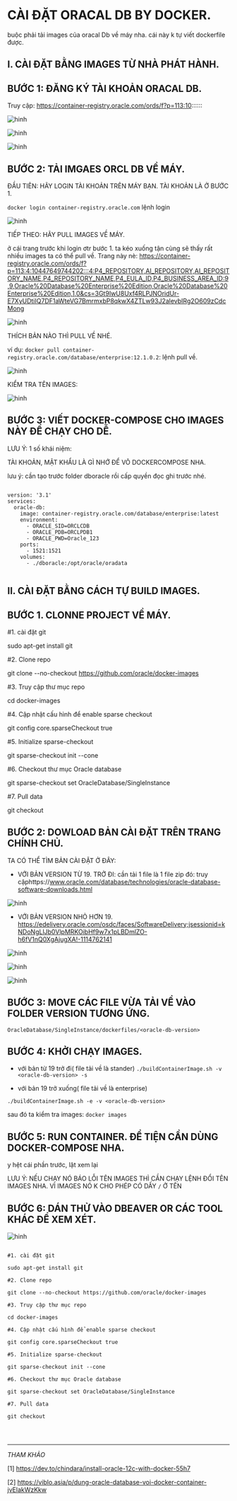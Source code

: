 #   CÀI ĐẶT ORACAL DB BY DOCKER.

buộc phải tải images của oracal Db về máy nha. cái này k tự viết dockerfile được.


## I. CÀI ĐẶT BẰNG IMAGES TỪ NHÀ PHÁT HÀNH.

## BƯỚC 1: ĐĂNG KÝ TÀI KHOẢN ORACAL DB.

Truy cập: https://container-registry.oracle.com/ords/f?p=113:10::::::

![hinh ](../images/1.png)

![hinh ](../images/2.png)

![hinh ](../images/3.png)


## BƯỚC 2: TẢI IMGAES ORCL DB VỀ MÁY.

ĐẦU TIÊN: HÃY LOGIN TÀI KHOẢN TRÊN MÁY BẠN. TÀI KHOẢN LÀ Ở BƯỚC 1.

`docker login container-registry.oracle.com` lệnh login 

![hinh ](../images/4.png)


TIẾP THEO: HÃY PULL IMAGES VỀ MÁY.

ở cái trang trước khi login ơtr bước 1. ta kéo xuống tận cùng sẽ thấy rất nhiều images ta có thể pull về. Trang này nè: 
https://container-registry.oracle.com/ords/f?p=113:4:10447649744202:::4:P4_REPOSITORY,AI_REPOSITORY,AI_REPOSITORY_NAME,P4_REPOSITORY_NAME,P4_EULA_ID,P4_BUSINESS_AREA_ID:9,9,Oracle%20Database%20Enterprise%20Edition,Oracle%20Database%20Enterprise%20Edition,1,0&cs=3Gt9IwU8Uxf4RLPJNOridUr-E7XyUDtiIQ7DF1aWteVG7BmrmxbP8qkwX4ZTLw93J2alevbIRg2O609zCdcMong

![hinh ](../images/5.png)


THÍCH BẢN NÀO THÌ PULL VỀ NHÉ. 

ví dụ: `docker pull container-registry.oracle.com/database/enterprise:12.1.0.2`: lệnh pull về.


![hinh ](../images/6.png)



KIỂM TRA TÊN IMAGES:

![hinh ](../images/7.png)





## BƯỚC 3: VIẾT DOCKER-COMPOSE CHO IMAGES NÀY ĐỂ CHẠY CHO DỄ.


LƯU Ý:  1 số khái niệm:


TÀI KHOẢN, MẬT KHẨU LÀ GÌ NHỚ ĐỂ VÔ DOCKERCOMPOSE NHA. 







lưu ý: cần tạo trước folder dboracle rồi cấp quyền đọc ghi trước nhé.

```

version: '3.1'
services:
  oracle-db:
    image: container-registry.oracle.com/database/enterprise:latest
    environment:
      - ORACLE_SID=ORCLCDB
      - ORACLE_PDB=ORCLPDB1
      - ORACLE_PWD=Oracle_123
    ports:
      - 1521:1521
    volumes:
      - ./dboracle:/opt/oracle/oradata


```



## II. CÀI ĐẶT BẰNG CÁCH TỰ BUILD IMAGES.

## BƯỚC 1. CLONNE PROJECT VỀ MÁY.

#1. cài đặt git

sudo apt-get install git

#2. Clone repo

git clone --no-checkout https://github.com/oracle/docker-images

#3. Truy cập thư mục repo

cd docker-images

#4. Cập nhật cấu hình để enable sparse checkout

git config core.sparseCheckout true

#5. Initialize sparse-checkout

git sparse-checkout init --cone

#6. Checkout thư mục Oracle database

git sparse-checkout set OracleDatabase/SingleInstance

#7. Pull data

git checkout



## BƯỚC 2: DOWLOAD BẢN CÀI ĐẶT TRÊN TRANG CHÍNH CHỦ.


TA CÓ THỂ TÌM BẢN CÀI ĐẶT Ở ĐÂY:
- VỚI BẢN VERSION TỪ 19. TRỞ ĐI: cần tải 1 file là 1 file zip đó: truy cậphttps://www.oracle.com/database/technologies/oracle-database-software-downloads.html

![hinh ](../images/8.png)







- VỚI BẢN VERSION NHỎ HƠN 19. https://edelivery.oracle.com/osdc/faces/SoftwareDelivery;jsessionid=kNDoNgLlJb0VlpMRKOibHf9w7x1pLBDmlZO-h6fV1nQ0XgAjugXA!-1114762141



![hinh ](../images/9.png)

![hinh ](../images/10.png)

![hinh ](../images/11.png)



## BƯỚC 3: MOVE CÁC FILE VỪA TẢI VỀ VÀO FOLDER VERSION TƯƠNG ỨNG.

`OracleDatabase/SingleInstance/dockerfiles/<oracle-db-version>`


## BƯỚC 4: KHỞI CHẠY IMAGES.

- với bản từ 19 trở đi( file tải về là stander)
`./buildContainerImage.sh -v <oracle-db-version> -s `

- với bản 19 trở xuống( file tải về là enterprise)

`./buildContainerImage.sh -e -v <oracle-db-version> `



sau đó ta kiểm tra images: `docker images`



## BƯỚC 5: RUN CONTAINER. ĐỂ TIỆN CẦN DÙNG DOCKER-COMPOSE NHA.

y hệt cái phần trước, lật xem lại

LƯU Ý: NẾU CHẠY NÓ BÁO LỖI TÊN IMAGES THÌ CẦN CHẠY LỆNH ĐỔI TÊN IMAGES NHA. VÌ IMAGES NÓ K CHO PHÉP CÓ DẤY `/` Ở TÊN


## BƯỚC 6: DÁN THỬ VÀO DBEAVER OR CÁC TOOL KHÁC ĐỂ XEM XÉT.


![hinh ](../images/12.png)









```

#1. cài đặt git

sudo apt-get install git

#2. Clone repo

git clone --no-checkout https://github.com/oracle/docker-images

#3. Truy cập thư mục repo

cd docker-images

#4. Cập nhật cấu hình để enable sparse checkout

git config core.sparseCheckout true

#5. Initialize sparse-checkout

git sparse-checkout init --cone

#6. Checkout thư mục Oracle database

git sparse-checkout set OracleDatabase/SingleInstance

#7. Pull data

git checkout




```






















--- 

*THAM KHẢO*

[1] https://dev.to/chindara/install-oracle-12c-with-docker-55h7

[2] https://viblo.asia/p/dung-oracle-database-voi-docker-container-jvElakWzKkw

